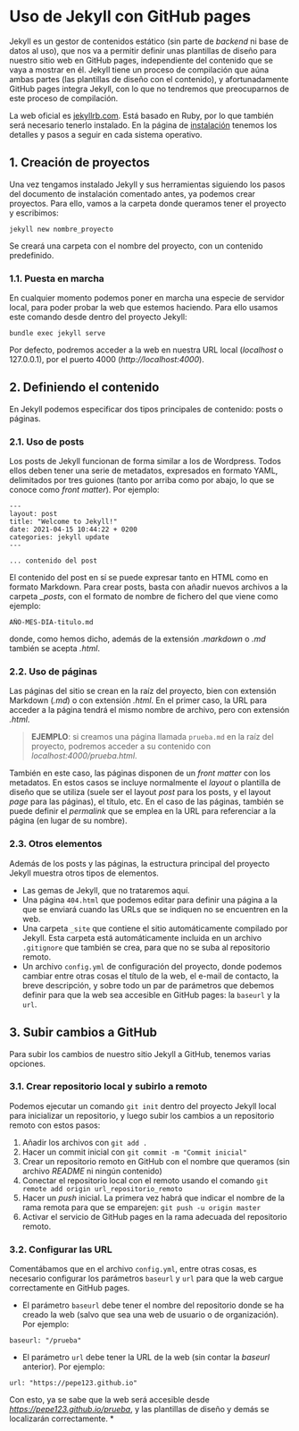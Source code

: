 # Uso de Jekyll con GitHub pages

Jekyll es un gestor de contenidos estático (sin parte de *backend* ni base de datos al uso), que nos va a permitir definir unas plantillas de diseño para nuestro sitio web en GitHub pages, independiente del contenido que se vaya a mostrar en él. Jekyll tiene un proceso de compilación que aúna ambas partes (las plantillas de diseño con el contenido), y afortunadamente GitHub pages integra Jekyll, con lo que no tendremos que preocuparnos de este proceso de compilación.

La web oficial es [jekyllrb.com](https://jekyllrb.com). Está basado en Ruby, por lo que también será necesario tenerlo instalado. En la página de [instalación](https://jekyllrb.com/docs/installation) tenemos los detalles y pasos a seguir en cada sistema operativo.

## 1. Creación de proyectos

Una vez tengamos instalado Jekyll y sus herramientas siguiendo los pasos del documento de instalación comentado antes, ya podemos crear proyectos. Para ello, vamos a la carpeta donde queramos tener el proyecto y escribimos:

```
jekyll new nombre_proyecto
```

Se creará una carpeta con el nombre del proyecto, con un contenido predefinido.

### 1.1. Puesta en marcha

En cualquier momento podemos poner en marcha una especie de servidor local, para poder probar la web que estemos haciendo. Para ello usamos este comando desde dentro del proyecto Jekyll:

```
bundle exec jekyll serve
```

Por defecto, podremos acceder a la web en nuestra URL local (*localhost* o 127.0.0.1), por el puerto 4000 (*http://localhost:4000*). 

## 2. Definiendo el contenido

En Jekyll podemos especificar dos tipos principales de contenido: posts o páginas.

### 2.1. Uso de posts

Los posts de Jekyll funcionan de forma similar a los de Wordpress. Todos ellos deben tener una serie de metadatos, expresados en formato YAML, delimitados por tres guiones (tanto por arriba como por abajo, lo que se conoce como *front matter*). Por ejemplo:

```
---
layout: post
title: "Welcome to Jekyll!"
date: 2021-04-15 10:44:22 + 0200
categories: jekyll update
---

... contenido del post
```

El contenido del post en sí se puede expresar tanto en HTML como en formato Markdown. Para crear posts, basta con añadir nuevos archivos a la carpeta *_posts*, con el formato de nombre de fichero del que viene como ejemplo:

```
AÑO-MES-DIA-titulo.md
```

donde, como hemos dicho, además de la extensión *.markdown* o *.md* también se acepta *.html*.

### 2.2. Uso de páginas

Las páginas del sitio se crean en la raíz del proyecto, bien con extensión Markdown (*.md*) o con extensión *.html*. En el primer caso, la URL para acceder a la página tendrá el mismo nombre de archivo, pero con extensión *.html*.

> **EJEMPLO**: si creamos una página llamada `prueba.md` en la raíz del proyecto, podremos acceder a su contenido con *localhost:4000/prueba.html*.

También en este caso, las páginas disponen de un *front matter* con los metadatos. En estos casos se incluye normalmente el *layout* o plantilla de diseño que se utiliza (suele ser el layout *post* para los posts, y el layout *page* para las páginas), el título, etc. En el caso de las páginas, también se puede definir el *permalink* que se emplea en la URL para referenciar a la página (en lugar de su nombre).

### 2.3. Otros elementos

Además de los posts y las páginas, la estructura principal del proyecto Jekyll muestra otros tipos de elementos.

* Las gemas de Jekyll, que no trataremos aquí.
* Una página `404.html` que podemos editar para definir una página a la que se enviará cuando las URLs que se indiquen no se encuentren en la web.
* Una carpeta `_site` que contiene el sitio automáticamente compilado por Jekyll. Esta carpeta está automáticamente incluida en un archivo `.gitignore` que también se crea, para que no se suba al repositorio remoto.
* Un archivo `config.yml` de configuración del proyecto, donde podemos cambiar entre otras cosas el título de la web, el e-mail de contacto, la breve descripción, y sobre todo un par de parámetros que debemos definir para que la web sea accesible en GitHub pages: la `baseurl` y la `url`.

## 3. Subir cambios a GitHub

Para subir los cambios de nuestro sitio Jekyll a GitHub, tenemos varias opciones.

### 3.1. Crear repositorio local y subirlo a remoto

Podemos ejecutar un comando `git init` dentro del proyecto Jekyll local para inicializar un repositorio, y luego subir los cambios a un repositorio remoto con estos pasos:

1. Añadir los archivos con `git add .`
2. Hacer un commit inicial con `git commit -m "Commit inicial"`
3. Crear un repositorio remoto en GitHub con el nombre que queramos (sin archivo *README* ni ningún contenido)
4. Conectar el repositorio local con el remoto usando el comando `git remote add origin url_repositorio_remoto`
5. Hacer un *push* inicial. La primera vez habrá que indicar el nombre de la rama remota para que se emparejen: `git push -u origin master`
6. Activar el servicio de GitHub pages en la rama adecuada del repositorio remoto.

### 3.2. Configurar las URL

Comentábamos que en el archivo `config.yml`, entre otras cosas, es necesario configurar los parámetros `baseurl` y `url` para que la web cargue correctamente en GitHub pages.

* El parámetro `baseurl` debe tener el nombre del repositorio donde se ha creado la web (salvo que sea una web de usuario o de organización). Por ejemplo:

```
baseurl: "/prueba"
```

* El parámetro `url` debe tener la URL de la web (sin contar la *baseurl* anterior). Por ejemplo:

```
url: "https://pepe123.github.io"
```

Con esto, ya se sabe que la web será accesible desde *https://pepe123.github.io/prueba*, y las plantillas de diseño y demás se localizarán correctamente.
* 
